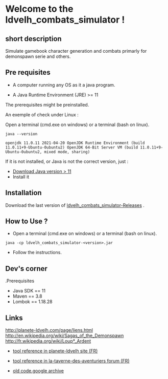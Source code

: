 # Welcome to the ldvelh_combats_simulator !

## short description

Simulate gamebook character generation and combats primarly for demonspawn serie and others.

## Pre requisites

- A computer running any OS as it a java program.

- A Java Runtime Environment (JRE)  >= 11

The prerequisites might be preinstalled.

An exemple of check under Linux :

Open a terminal (cmd.exe on windows) or a terminal (bash on linux).

`java --version`

`openjdk 11.0.11 2021-04-20 OpenJDK Runtime Environment (build 11.0.11+9-Ubuntu-0ubuntu2)
OpenJDK 64-Bit Server VM (build 11.0.11+9-Ubuntu-0ubuntu2, mixed mode, sharing)
`

If it is not installed, or Java is not the correct version, just :

- [Download Java version > 11](https://www.oracle.com/java/technologies/downloads/)
- Install it

## Installation

Download the last version
of [ldvelh_combats_simulator-Releases](https://github.com/logrusFr/ldvelh_combats_simulator/releases)
.

## How to Use ?

- Open a terminal (cmd.exe on windows) or a terminal (bash on linux).

`java -cp ldvelh_combats_simulator-<version>.jar`

- Follow the instructions.

## Dev's corner

.Prerequisites
* Java SDK == 11
* Maven == 3.8
* Lombok == 1.18.28

## Links

http://planete-ldvelh.com/page/liens.html
http://en.wikipedia.org/wiki/Sagas_of_the_Demonspawn
http://fr.wikipedia.org/wiki/Loup*_Ardent

* [tool reference in planete-ldvelh site (FR)](http://planete-ldvelh.com/page/liens.html)

* [tool reference in la-taverne-des-aventuriers forum (FR)](http://www.la-taverne-des-aventuriers.com/t3997-loupardent-outil-outil-pour-gerer-les-combats)

* [old code.google archive](https://code.google.com/archive/p/loup-ardent/)


